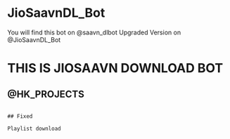 # JioSaavnDL_Bot
You will find this bot on @saavn_dlbot
Upgraded Version on @JioSaavnDL_Bot

# THIS IS JIOSAAVN DOWNLOAD BOT 


## @HK_PROJECTS
 ```

## Fixed

 Playlist download

